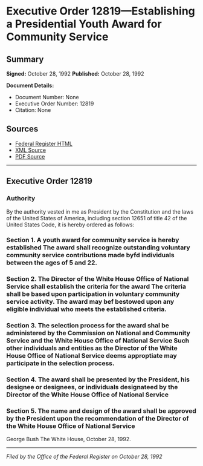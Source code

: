 # Executive Order 12819—Establishing a Presidential Youth Award for Community Service

## Summary

**Signed:** October 28, 1992
**Published:** October 28, 1992

**Document Details:**
- Document Number: None
- Executive Order Number: 12819
- Citation: None

## Sources
- [Federal Register HTML](https://www.presidency.ucsb.edu/documents/executive-order-12819-establishing-presidential-youth-award-for-community-service)
- [XML Source](None)
- [PDF Source](None)

---

## Executive Order 12819

### Authority

By the authority vested in me as President by the Constitution and the laws of the United States of America, including section 12651 of title 42 of the United States Code, it is hereby ordered as follows:
### Section 1. A youth award for community service is hereby established The award shall recognize outstanding voluntary community service contributions made byfd individuals between the ages of 5 and 22.

### Section 2. The Director of the White House Office of National Service shall establish the criteria for the award The criteria shall be based upon participation in voluntary community service activity. The award may bef bestowed upon any eligible individual who meets the established criteria.

### Section 3. The selection process for the award shal be administered by the Commission on National and Community Service and the White House Office of National Service Such other individuals and entities as the Director of the White House Office of National Service deems approptiate may participate in the selection process.

### Section 4. The award shall be presented by the President, his designee or designees, or individuals designateed by the Director of the White House Office of National Service

### Section 5. The name and design of the award shall be approved by the President upon the recommendation of the Director of the White House Office of National Service

George Bush
The White House,
October 28, 1992.

---

*Filed by the Office of the Federal Register on October 28, 1992*
